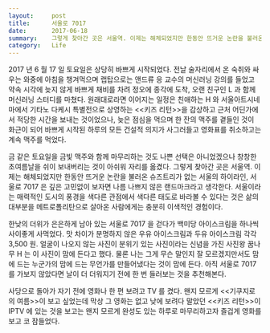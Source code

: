 ```yaml
---
layout:     post
title:      서울로 7017
date:       2017-06-18
summary:    그렇게 찾아간 곳은 서울역. 이제는 해체되었지만 한동안 뜨거운 논란을 불러온 슈즈트리가 없는 서울의 하이라인, 서울로 7017은 깊은 고민없이 보자면 나름 나쁘지 않은 랜드마크라고 생각한다. 서울이라는 매력적인 도시의 풍경을 색다른 관점에서 색다른 태도로 바라볼 수 있다는 것은 삶의 대부분을 메트로폴리탄으로 살아온 사람에게는 충분히 이색적인 경험이다.
category:   Life
---
```


2017 년 6 월 17 일 토요일은 상당히 바쁘게 시작되었다.
전날 술자리에서 온 숙취와 싸우는 와중에 아침을 챙겨먹으며 랩탑으로는 앤드류 응 교수의 머신러닝 강의를 들었고 약속 시각에 늦지 않게 바쁘게 채비를 차려 정오에 종각에 도착, 오랜 친구인 L 과 함께 머신러닝 스터디를 마쳤다.
원래대로라면 이어지는 일정은 친애하는 H 와 서울아트시네마에서 기타노 다케시 특별전으로 상영하는 <<키즈 리턴>>을 감상하고 근처 어딘가에서 적당한 시간을 보내는 것이었으나, 늦은 점심을 먹으며 한 잔의 맥주를 곁들인 것이 화근이 되어 바쁘게 시작된 하루의 모든 건설적 의지가 사그러들고 영화표를 취소하고는 계속 맥주를 먹었다.

금 같은 토요일을 금빛 맥주와 함께 마무리하는 것도 나쁜 선택은 아니었겠으나 창창한 초여름날을 쉬이 보내버리는 것이 아쉬워 자리를 옮겼다.
그렇게 찾아간 곳은 서울역.
이제는 해체되었지만 한동안 뜨거운 논란을 불러온 슈즈트리가 없는 서울의 하이라인, 서울로 7017 은 깊은 고민없이 보자면 나름 나쁘지 않은 랜드마크라고 생각한다.
서울이라는 매력적인 도시의 풍경을 색다른 관점에서 색다른 태도로 바라볼 수 있다는 것은 삶의 대부분을 메트로폴리탄으로 살아온 사람에게는 충분히 이색적인 경험이다.

한낮의 더위가 은은하게 남아 있는 서울로 7017 을 걷다가 백미당 아이스크림을 하나씩 사이좋게 사먹었다.
맛 차이가 분명하지 않은 우유 아이스크림과 두유 아이스크림 각각 3,500 원.
얼굴이 나오지 않는 사진이 분위기 있는 사진이라는 신념을 가진 사진왕 꿈나무 H 는 이 사진이 맘에 든다고 했다.
물론 나는 그게 무슨 말인지 잘 모르겠지만서도 맘에 드는 누군가의 맘에 드는 무언가를 만들어냈다는 것이 맘에 든다.
아직 서울로 7017 를 가보지 않았다면 날이 더 더워지기 전에 한 번 들러보는 것을 추천해본다.

사당으로 돌아가 자기 전에 영화나 한 편 보려고 TV 를 켰다.
왠지 모르게 <<기쿠지로의 여름>>이 보고 싶었는데 막상 그 영화는 없고 낮에 보려다 말았던 <<키즈 리턴>>이 IPTV 에 있는 것을 보고는 왠지 모르게 완성도 있는 하루로 마무리하고자 즐겁게 영화를 보고 코 잠들었다.
